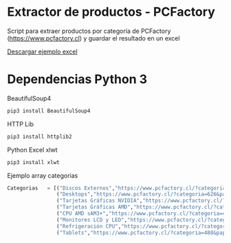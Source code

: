 # Extractor de productos - PCFactory
Script para extraer productos por categoría de PCFactory (https://www.pcfactory.cl) y guardar el resultado en un excel

[Descargar ejemplo excel](https://github.com/dvdeveloper/Extraer-productos-PCFactory/blob/master/pcfactory.xls?raw=true)
# Dependencias Python 3

BeautifulSoup4
```python
pip3 install BeautifulSoup4
```
HTTP Lib
```python
pip3 install httplib2
```
Python Excel xlwt
```python
pip3 install xlwt
```

Ejemplo array categorias
```python
Categorias	 = [("Discos Externos","https://www.pcfactory.cl/?categoria=422&papa=706"),
				("Desktops","https://www.pcfactory.cl/?categoria=626&papa=737"),
				("Tarjetas Gráficas NVIDIA","https://www.pcfactory.cl/?categoria=378&papa=334"),
				("Tarjetas Gráficas AMD","https://www.pcfactory.cl/?categoria=454&papa=334"),
				("CPU AMD sAM3+","https://www.pcfactory.cl/?categoria=499&papa=272"),
				("Monitores LCD y LED","https://www.pcfactory.cl/?categoria=250&papa=256"),
				("Refrigeración CPU","https://www.pcfactory.cl/?categoria=648&papa=42"),
				("Tablets","https://www.pcfactory.cl/?categoria=488&papa=735")]
```


